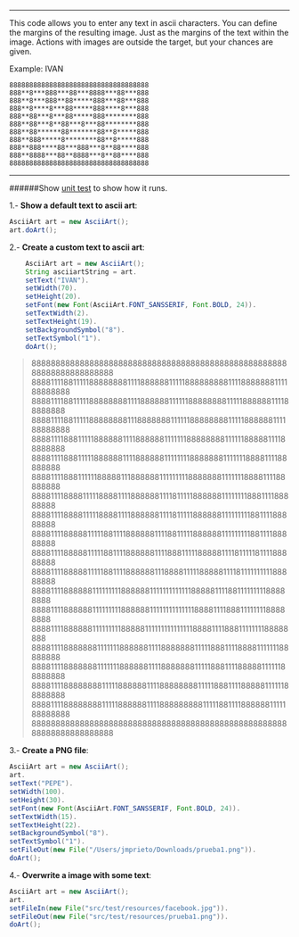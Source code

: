 ***
This code allows you to enter any text in ascii characters. You can define the margins of the resulting image. Just as the margins of the text within the image. Actions with images are outside the target, but your chances are given.

Example: IVAN

```
88888888888888888888888888888888888
888**8***888***88***8888***88***888
888**8***888**88*****888***88***888
888**8****8***88*****888****8***888
888**88***8***88*****888********888
888**88***8**88***8***88********888
888**88******88*******88**8*****888
888**888*****8********88**8*****888
888**888****88***888***8**88****888
888**8888***88**8888***8**88****888
88888888888888888888888888888888888
```
***

######Show [unit test](https://github.com/prietopa/ascii.art/blob/master/src/test/java/net/pp/jm/ascii/art/AsciiArtTest.java) to show how it runs.

1.- **Show a default text to ascii art**:
```java
AsciiArt art = new AsciiArt();
art.doArt();
```

2.- **Create a custom text to ascii art**:
```java
	AsciiArt art = new AsciiArt();
	String asciiartString = art.
	setText("IVAN").
	setWidth(70).
	setHeight(20).
	setFont(new Font(AsciiArt.FONT_SANSSERIF, Font.BOLD, 24)).
	setTextWidth(2).
	setTextHeight(19).
	setBackgroundSymbol("8").
	setTextSymbol("1").
	doArt();
```
> 8888888888888888888888888888888888888888888888888888888888888888888888
> 8888111188111118888888811118888881111188888888811118888888111188888888
> 8888111188111118888888811118888881111118888888811111888888111188888888
> 8888111188111118888888811188888881111118888888811111888888111188888888
> 8888111188811111888888111188888811111118888888811111188888111188888888
> 8888111188811111888888111188888811111111888888811111118888111188888888
> 8888111188811111188888111888888111111111888888811111118888111188888888
> 8888111188881111188881111888888111181111188888811111111888111188888888
> 8888111188881111188881111888888111181111188888811111111188111188888888
> 8888111188888111118811118888881111881111188888811111111188111188888888
> 8888111188888111118811118888881111888111118888811118111118111188888888
> 8888111188888111118811118888881118888111118888811118111111111188888888
> 8888111188888811111111188888811111111111118888811118811111111188888888
> 8888111188888811111111188888811111111111111888811118881111111188888888
> 8888111188888811111111188888111111111111111888811118881111111188888888
> 8888111188888881111111888888111188888881111188811118888111111188888888
> 8888111188888881111111888888111188888881111188811118888811111188888888
> 8888111188888888111118888881111888888881111188811118888811111188888888
> 8888111188888888111118888881111888888888111118811118888881111188888888
> 8888888888888888888888888888888888888888888888888888888888888888888888
					
3.- **Create a PNG file**:
```java
AsciiArt art = new AsciiArt();
art.
setText("PEPE").
setWidth(100).
setHeight(30).
setFont(new Font(AsciiArt.FONT_SANSSERIF, Font.BOLD, 24)).
setTextWidth(15).
setTextHeight(22).
setBackgroundSymbol("8").
setTextSymbol("1").
setFileOut(new File("/Users/jmprieto/Downloads/prueba1.png")).
doArt();
```
					
4.- **Overwrite a image with some text**:
```java
AsciiArt art = new AsciiArt();
art.
setFileIn(new File("src/test/resources/facebook.jpg")).
setFileOut(new File("src/test/resources/prueba1.png")).
doArt();
```
